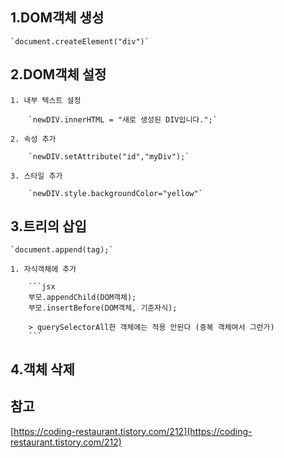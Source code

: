 ## 1.DOM객체 생성

    `document.createElement("div")`

## 2.DOM객체 설정

    1. 내부 텍스트 설정

        `newDIV.innerHTML = "새로 생성된 DIV입니다.";`

    2. 속성 추가

        `newDIV.setAttribute("id","myDiv");`

    3. 스타일 추가

        `newDIV.style.backgroundColor="yellow"`

## 3.트리의 삽입

    `document.append(tag);`

    1. 자식객체에 추가

        ```jsx
        부모.appendChild(DOM객체);
        부모.insertBefore(DOM객체, 기준자식);

        > querySelectorAll한 객체에는 적용 안된다 (중복 객체여서 그런가)
        ```

## 4.객체 삭제

## 참고

[https://coding-restaurant.tistory.com/212](https://coding-restaurant.tistory.com/212)
